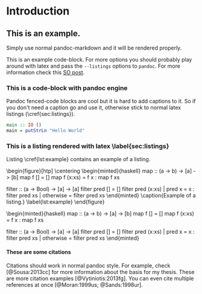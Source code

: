 # Introduction

## This is an example.


Simply use normal pandoc-markdown and it will be rendered properly.

This is an example code-block. For more options you should probably play around
with latex and pass the `--listings` options to `pandoc`.
For more information check this [SO post](http://tex.stackexchange.com/questions/179926/pandoc-markdown-to-pdf-without-cutting-off-code-block-lines-that-are-too-long).

### This is a code-block with pandoc engine

Pandoc fenced-code blocks are cool but it is hard to add captions to it.
So if you don't need a caption go and use it, otherwise stick to normal latex
listings (\cref{sec:listings}).

```haskell
main :: IO ()
main = putStrLn "Hello World"
```

### This is a listing rendered with latex \label{sec:listings}

Listing \cref{lst:example} contains an example of a listing.

\begin{figure}[htp]
\centering
\begin{minted}{haskell}
map :: (a -> b) -> [a] -> [b]
map f []           = []
map f (x:xs)       = f x : map f xs

filter :: (a -> Bool) -> [a] -> [a]
filter pred []     = []
filter pred (x:xs)
  | pred x         = x : filter pred xs
  | otherwise      = filter pred xs
\end{minted}
\caption{Example of a listing.}
\label{lst:example}
\end{figure}

\begin{minted}{haskell}
map :: (a -> b) -> [a] -> [b]
map f []           = []
map f (x:xs)       = f x : map f xs

filter :: (a -> Bool) -> [a] -> [a]
filter pred []     = []
filter pred (x:xs)
  | pred x         = x : filter pred xs
  | otherwise      = filter pred xs
\end{minted}

#### These are some citations
Citations should work in normal pandoc style. For example, check [@Sousa:2013cc]
for more information about the basis for my thesis.
These are more citation examples [@Vytiniotis:2013fg]. You can even cite multiple
references at once [@Moran:1999us; @Sands:1998ur].
